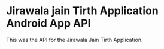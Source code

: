 # Jirawala jain Tirth Application Android App API
This was the API for the Jirawala Jain Tirth Application.
